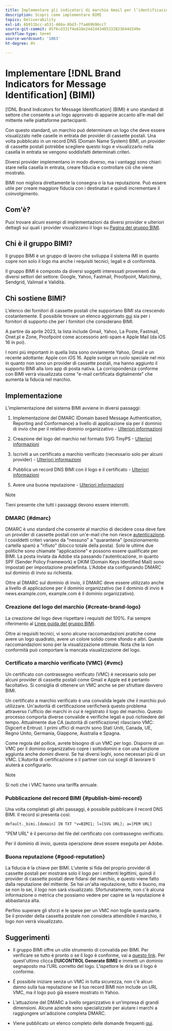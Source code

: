 ```yaml
---
title: Implementare gli indicatori di marchio Gmail per l’identificazione dei messaggi (BIMI)
description: Scopri come implementare BIMI
topics: Deliverability
exl-id: 6b911bcc-a531-466a-8bd3-7fa469b96cc7
source-git-commit: 05f6cd331f4e610e2442d43405333823644d349e
workflow-type: tm+mt
source-wordcount: '1063'
ht-degree: 0%

---
```


# Implementare [!DNL Brand Indicators for Message Identification] (BIMI)

[!DNL Brand Indicators for Message Identification] (BIMI) è uno standard di settore che consente a un logo approvato di apparire accanto all’e-mail del mittente nelle piattaforme partecipanti.

Con questo standard, un marchio può determinare un logo che deve essere visualizzato nelle caselle in entrata dei provider di cassette postali. Una volta pubblicato in un record DNS (Domain Name System) BIMI, un provider di cassette postali potrebbe scegliere questo logo e visualizzarlo nella casella in entrata se vengono soddisfatti determinati criteri.

Diversi provider implementano in modo diverso, ma i vantaggi sono chiari: stare nella casella in entrata, creare fiducia e controllare ciò che viene mostrato.

BIMI non migliora direttamente la consegna o la tua reputazione. Può essere utile per creare maggiore fiducia con i destinatari e quindi incrementare il coinvolgimento.

## Com&#39;è?

Puoi trovare alcuni esempi di implementazioni da diversi provider e ulteriori dettagli sui quali i provider visualizzano il logo su [Pagina del gruppo BIMI](https://bimigroup.org/where-is-my-bimi-logo-displayed/).

## Chi è il gruppo BIMI?

Il gruppo BIMI è un gruppo di lavoro che sviluppa il sistema IMI in quanto copre non solo il logo ma anche i requisiti tecnici, legali e di conformità.

Il gruppo BIMI è composto da diversi soggetti interessati provenienti da diversi settori del settore: Google, Yahoo, Fastmail, Proofpoint, Mailchimp, Sendgrid, Valimail e Validità.

## Chi sostiene BIMI?

L&#39;elenco dei fornitori di cassette postali che supportano BIMI sta crescendo costantemente. È possibile trovare un elenco aggiornato [qui](https://bimigroup.org/bimi-infographic/) sia per i fornitori di supporto che per i fornitori che considerano BIMI.

A partire da aprile 2023, la lista include Gmail, Yahoo, La Poste, Fastmail, Onet.pl e Zone, Proofpoint come accessorio anti-spam e Apple Mail (da iOS 16 in poi).

I nomi più importanti in quella lista sono ovviamente Yahoo, Gmail e un recente adottante: Apple con iOS 16. Apple svolge un ruolo speciale nel mix in quanto non sono un provider di cassette postali, ma hanno aggiunto il supporto BIMI alla loro app di posta nativa. La corrispondenza conforme con BIMI verrà visualizzata come &quot;e-mail certificata digitalmente&quot; che aumenta la fiducia nel marchio.

## Implementazione

L’implementazione del sistema BIMI avviene in diversi passaggi:

1. Implementazione del DMARC (Domain based Message Authentication, Reporting and Conformance) a livello di applicazione sia per il dominio di invio che per il relativo dominio organizzativo - [Ulteriori informazioni](#dmarc)

1. Creazione del logo del marchio nel formato SVG TinyPS - [Ulteriori informazioni](#create-brand-logo)

1. Iscriviti a un certificato a marchio verificato (necessario solo per alcuni provider) - [Ulteriori informazioni](#vmc)

1. Pubblica un record DNS BIMI con il logo e il certificato - [Ulteriori informazioni](#publish-bimi-record)

1. Avere una buona reputazione - [Ulteriori informazioni](#good-reputation)

>[!NOTE]
>
>Tieni presente che tutti i passaggi devono essere interrotti.


### DMARC {#dmarc}

DMARC è uno standard che consente al marchio di decidere cosa deve fare un provider di cassette postali con un&#39;e-mail che non riesce [autenticazione](../additional-resources/authentication.md). I cosiddetti criteri variano da &quot;nessuno&quot; a &quot;quarantena&quot; (posizionamento cartella spam) a &quot;rifiuto&quot; (blocco totale della posta). Solo le ultime due politiche sono chiamate &quot;applicazione&quot; e possono essere qualificate per BIMI. La posta inviata da Adobe sta passando l&#39;autenticazione, in quanto SPF (Sender Policy Framework) e DKIM (Domain Keys Identified Mail) sono impostati per impostazione predefinita. L&#39;Adobe sta configurando DMARC sul dominio di invio su richiesta.

Oltre al DMARC sul dominio di invio, il DMARC deve essere utilizzato anche a livello di applicazione per il dominio organizzativo (se il dominio di invio è news.example.com, example.com è il dominio organizzativo).

### Creazione del logo del marchio {#create-brand-logo}

La creazione del logo deve rispettare i requisiti del 100%. Fai sempre riferimento al [Linee guida del gruppo BIMI](https://bimigroup.org/creating-bimi-svg-logo-files/).

Oltre ai requisiti tecnici, vi sono alcune raccomandazioni pratiche come avere un logo quadrato, avere un colore solido come sfondo e altri. Queste raccomandazioni sono per la visualizzazione ottimale.
Nota che la non conformità può comportare la mancata visualizzazione del logo.

### Certificato a marchio verificato (VMC) {#vmc}

Un certificato con contrassegno verificato (VMC) è necessario solo per alcuni provider di cassette postali come Gmail e Apple ed è pertanto facoltativo. Si consiglia di ottenere un VMC anche se per sfruttare davvero BIMI.

Un certificato a marchio verificato è una convalida legale che il marchio può utilizzare. Un&#39;autorità di certificazione verificherà questo problema attraverso l&#39;ufficio dei marchi in cui è registrato il logo del marchio. Questo processo comporta diverse convalide e verifiche legali e può richiedere del tempo. Attualmente due CA (autorità di certificazione) rilasciano VMC: Digicert e Entrust. I primi uffici di marchi sono Stati Uniti, Canada, UE, Regno Unito, Germania, Giappone, Australia e Spagna.

Come regola del pollice, avrete bisogno di un VMC per logo. Disporre di un VMC per il dominio organizzativo copre i sottodomini e con una funzione aggiunta anche domini diversi. Se hai diversi loghi, sono necessari più di un VMC. L&#39;Autorità di certificazione o il partner con cui scegli di lavorare ti aiuterà a configurarlo.

>[!NOTE]
>
>Si noti che i VMC hanno una tariffa annuale.

### Pubblicazione del record BIMI {#publish-bimi-record}

Una volta completati gli altri passaggi, è possibile pubblicare il record DNS BIMI. Il record si presenta così:

```
default._bimi.[domain] IN TXT "v=BIMI1; l=[SVG URL]; a=[PEM URL]
```

&quot;PEM URL&quot; è il percorso del file del certificato con contrassegno verificato.

Per il dominio di invio, questa operazione deve essere eseguita per Adobe.

### Buona reputazione {#good-reputation}

La fiducia è la chiave per BIMI. L&#39;utente si fida del proprio provider di cassette postali per mostrare solo il logo per i mittenti legittimi, quindi il provider di cassette postali deve fidarsi del marchio, e questo viene fatto dalla reputazione del mittente. Se hai un&#39;alta reputazione, tutto è buono, ma se non lo sei, il logo non sarà visualizzato. Sfortunatamente, non c&#39;è alcuna informazione o metrica che possiamo vedere per capire se la reputazione è abbastanza alta.

Perfino superare gli sforzi e le spese per un VMC non toglie questa parte. Se il provider della cassetta postale non considera attendibile il marchio, il logo non verrà visualizzato.

## Suggerimenti

* Il gruppo BIMI offre un utile strumento di convalida per BIMI. Per verificare se tutto è pronto o se il logo è conforme, vai a [questo link](https://bimigroup.org/bimi-generator/). Per quest&#39;ultimo clicca **[!UICONTROL Generate BIMI]** e immetti un dominio segnaposto ma l’URL corretto del logo. L&#39;ispettore le dirà se il logo è conforme.

* È possibile iniziare senza un VMC in tutta sicurezza, non c&#39;è alcun danno sulla tua reputazione se il tuo record BIMI non include un URL VMC, ma il logo può già essere mostrato in Yahoo.

* L’attuazione del DMARC a livello organizzativo è un’impresa di grandi dimensioni. Alcune aziende sono specializzate per aiutare i marchi a raggiungere un&#39;adozione completa DMARC.

* Viene pubblicato un elenco completo delle domande frequenti [qui](https://bimigroup.org/faqs-for-senders-esps/).
